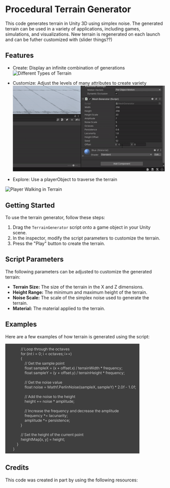 # Procedural Terrain Generator

This code generates terrain in Unity 3D using simplex noise. The generated terrain can be used in a variety of applications, including games, simulations, and visualizations. New terrain is regenerated on each launch and can be futher customized with (slider things??)

## Features

-  Create: Display an infinite combination of generations
![Different Types of Terrain](readme_resources/FINAL_JUMP_GIF.gif)

-  Customize: Adjust the levels of many attributes to create variety
![Customization Sliders](readme_resources/FINAL_SLIDER_GIF.gif)

-  Explore: Use a playerObject to traverse the terrain

![Player Walking in Terrain](readme_resources/FINAL_WALK_GIF.gif)


## Getting Started

To use the terrain generator, follow these steps:

1.  Drag the `TerrainGenerator` script onto a game object in your Unity scene.
2.  In the inspector, modify the script parameters to customize the terrain.
3.  Press the "Play" button to create the terrain.

## Script Parameters

The following parameters can be adjusted to customize the generated terrain:

-   **Terrain Size:** The size of the terrain in the X and Z dimensions.
-   **Height Range:** The minimum and maximum height of the terrain.
-   **Noise Scale:** The scale of the simplex noise used to generate the terrain.
-   **Material:** The material applied to the terrain.



## Examples

Here are a few examples of how terrain is generated using the script:

![Main Code Loop](readme_resources/Capture.png)


## Credits
This code was created in part by using the following resources:
